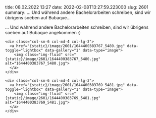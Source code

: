 title: 08.02.2022 13:27
date: 2022-02-08T13:27:59.223000
slug: 2601
summary: ... Und während andere Bachelorarbeiten schreiben, sind wir übrigens soeben auf Bubaque...



<!-- 2601 -->

... Und während andere Bachelorarbeiten schreiben, sind wir übrigens soeben auf Bubaque angekommen :)
<div class="container-fluid">
  <div class="row gallery">

    <div class="col-sm-6 col-md-4 col-lg-3">
      <a href="{static}/image/2601/1644400383767_5480.jpg" data-toggle="lightbox" data-gallery="1" data-type="image">
        <img class="img-fluid" src="{static}/image/2601/1644400383767_5480.jpg" alt="1644400383767_5480.jpg">
      </a>
    </div>

    <div class="col-sm-6 col-md-4 col-lg-3">
      <a href="{static}/image/2601/1644400383769_5481.jpg" data-toggle="lightbox" data-gallery="1" data-type="image">
        <img class="img-fluid" src="{static}/image/2601/1644400383769_5481.jpg" alt="1644400383769_5481.jpg">
      </a>
    </div>

  </div>
</div>
 
